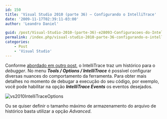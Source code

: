 ```yaml
---
id: 150
title: 'Visual Studio 2010 (parte 36) – Configurando o IntelliTrace'
date: '2009-11-17T02:39:11-03:00'
author: 'Leandro Daniel'

guid: /post/Visual-Studio-2010-(parte-36)-e28093-Configuracoes-do-IntelliTrace.aspx
permalink: /index.php/visual-studio-2010-parte-36-configurando-o-intellitrace/
categories:
    - Post
    - 'Visual Studio'
---
```


Conforme [abordado em outro post](http://www.leandrodaniel.com/post/Visual-Studio-2010-(parte-4)-e28093-IntelliTrace), o IntelliTrace traz um histórico para o *debugger*. No menu ***Tools / Options / IntelliTrace*** é possível configurar diversas nuances do comportamento da ferramenta. Para obter mais detalhes no momento de debugar a execução do seu código, por exemplo, você pode habilitar na opção ***IntelliTrace Events*** os eventos desejados.

 ![vs2010IntelliTraceOptions](http://leandrodaniel.com/pics/WindowsLiveWriter/VisualStudio2010parte36ConfiguraesdoInte/15A99711/vs2010IntelliTraceOptions.gif "vs2010IntelliTraceOptions")

Ou se quiser definir o tamanho máximo de armazenamento do arquivo de histórico basta utilizar a opção *Advanced*.